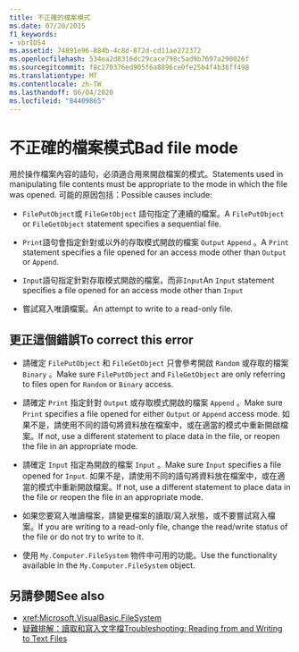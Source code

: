 ```yaml
---
title: 不正確的檔案模式
ms.date: 07/20/2015
f1_keywords:
- vbrID54
ms.assetid: 74891e96-884b-4c8d-872d-cd11ae272372
ms.openlocfilehash: 534ea2d8316dc29cace798c5ad9b7697a290026f
ms.sourcegitcommit: f8c270376ed905f6a8896ce0fe25b4f4b38ff498
ms.translationtype: MT
ms.contentlocale: zh-TW
ms.lasthandoff: 06/04/2020
ms.locfileid: "84409865"
---
```

# <a name="bad-file-mode"></a><span data-ttu-id="4f2e4-102">不正確的檔案模式</span><span class="sxs-lookup"><span data-stu-id="4f2e4-102">Bad file mode</span></span>
<span data-ttu-id="4f2e4-103">用於操作檔案內容的語句，必須適合用來開啟檔案的模式。</span><span class="sxs-lookup"><span data-stu-id="4f2e4-103">Statements used in manipulating file contents must be appropriate to the mode in which the file was opened.</span></span> <span data-ttu-id="4f2e4-104">可能的原因包括：</span><span class="sxs-lookup"><span data-stu-id="4f2e4-104">Possible causes include:</span></span>  
  
- <span data-ttu-id="4f2e4-105">`FilePutObject`或 `FileGetObject` 語句指定了連續的檔案。</span><span class="sxs-lookup"><span data-stu-id="4f2e4-105">A `FilePutObject` or `FileGetObject` statement specifies a sequential file.</span></span>  
  
- <span data-ttu-id="4f2e4-106">`Print`語句會指定針對或以外的存取模式開啟的檔案 `Output` `Append` 。</span><span class="sxs-lookup"><span data-stu-id="4f2e4-106">A `Print` statement specifies a file opened for an access mode other than `Output` or `Append`.</span></span>  
  
- <span data-ttu-id="4f2e4-107">`Input`語句指定針對存取模式開啟的檔案，而非`Input`</span><span class="sxs-lookup"><span data-stu-id="4f2e4-107">An `Input` statement specifies a file opened for an access mode other than `Input`</span></span>  
  
- <span data-ttu-id="4f2e4-108">嘗試寫入唯讀檔案。</span><span class="sxs-lookup"><span data-stu-id="4f2e4-108">An attempt to write to a read-only file.</span></span>  
  
## <a name="to-correct-this-error"></a><span data-ttu-id="4f2e4-109">更正這個錯誤</span><span class="sxs-lookup"><span data-stu-id="4f2e4-109">To correct this error</span></span>  
  
- <span data-ttu-id="4f2e4-110">請確定 `FilePutObject` 和 `FileGetObject` 只會參考開啟 `Random` 或存取的檔案 `Binary` 。</span><span class="sxs-lookup"><span data-stu-id="4f2e4-110">Make sure `FilePutObject` and `FileGetObject` are only referring to files open for `Random` or `Binary` access.</span></span>  
  
- <span data-ttu-id="4f2e4-111">請確定 `Print` 指定針對 `Output` 或存取模式開啟的檔案 `Append` 。</span><span class="sxs-lookup"><span data-stu-id="4f2e4-111">Make sure `Print` specifies a file opened for either `Output` or `Append` access mode.</span></span> <span data-ttu-id="4f2e4-112">如果不是，請使用不同的語句將資料放在檔案中，或在適當的模式中重新開啟檔案。</span><span class="sxs-lookup"><span data-stu-id="4f2e4-112">If not, use a different statement to place data in the file, or reopen the file in an appropriate mode.</span></span>  
  
- <span data-ttu-id="4f2e4-113">請確定 `Input` 指定為開啟的檔案 `Input` 。</span><span class="sxs-lookup"><span data-stu-id="4f2e4-113">Make sure `Input` specifies a file opened for `Input`.</span></span> <span data-ttu-id="4f2e4-114">如果不是，請使用不同的語句將資料放在檔案中，或在適當的模式中重新開啟檔案。</span><span class="sxs-lookup"><span data-stu-id="4f2e4-114">If not, use a different statement to place data in the file or reopen the file in an appropriate mode.</span></span>  
  
- <span data-ttu-id="4f2e4-115">如果您要寫入唯讀檔案，請變更檔案的讀取/寫入狀態，或不要嘗試寫入檔案。</span><span class="sxs-lookup"><span data-stu-id="4f2e4-115">If you are writing to a read-only file, change the read/write status of the file or do not try to write to it.</span></span>  
  
- <span data-ttu-id="4f2e4-116">使用 `My.Computer.FileSystem` 物件中可用的功能。</span><span class="sxs-lookup"><span data-stu-id="4f2e4-116">Use the functionality available in the `My.Computer.FileSystem` object.</span></span>  
  
## <a name="see-also"></a><span data-ttu-id="4f2e4-117">另請參閱</span><span class="sxs-lookup"><span data-stu-id="4f2e4-117">See also</span></span>

- <xref:Microsoft.VisualBasic.FileSystem>
- [<span data-ttu-id="4f2e4-118">疑難排解：讀取和寫入文字檔</span><span class="sxs-lookup"><span data-stu-id="4f2e4-118">Troubleshooting: Reading from and Writing to Text Files</span></span>](../../developing-apps/programming/drives-directories-files/troubleshooting-reading-from-and-writing-to-text-files.md)
